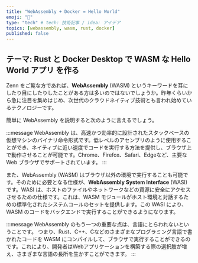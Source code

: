 ```yaml
---
title: "WebAssembly + Docker = Hello World"
emoji: "🦀"
type: "tech" # tech: 技術記事 / idea: アイデア
topics: [webassembly, wasm, rust, docker]
published: false
---
```

## テーマ: Rust と Docker Desktop で WASM な Hello World アプリ を作る

Zenn をご覧な方であれば、**WebAssembly** (WASM)  というキーワードを耳にしたり目にしたりしたことがある方は多いのではないでしょうか。昨年くらいから急に注目を集めはじめ、次世代のクラウドネイティブ技術とも言われ始めているテクノロジーです。

簡単に WebAssembly を説明すると次のように言えるでしょう。

:::message
WebAssembly は、高速かつ効率的に設計されたスタックベースの仮想マシンのバイナリ命令形式です。低レベルのアセンブリのように使用することができ、ネイティブに近い速度でコードを実行する方法を提供し、ブラウザ上で動作させることが可能です。Chrome、Firefox、Safari、Edgeなど、主要な Web ブラウザでサポートされています。
:::

また、WebAssembly (WASM) はブラウザ以外の環境で実行することも可能です。そのために必要となる仕様が、**WebAssembly System Interface** (WASI) です。WASI は、ホストのファイルやネットワークなどの資源に安全にアクセスさせるための仕様です。これは、WASM モジュールがホスト環境と対話するための標準化されたシステムコールのセットを提供します。この WASI により、WASM のコードをバックエンドで実行することができるようになります。

:::message
WebAssembly のもう一つの重要な点は、言語にとらわれないということです。
つまり、Rust、C++、Cなどのさまざまなプログラミング言語で書かれたコードを WASM にコンパイルして、ブラウザで実行することができるのです。これにより、開発者はWebアプリケーションを構築する際の選択肢が増え、さまざまな言語の長所を生かすことができます。
:::